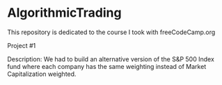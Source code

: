 # AlgorithmicTrading
This repository is dedicated to the course I took with freeCodeCamp.org

Project #1

Description: We had to build an alternative version of the S&P 500 Index fund where each company has the same weighting instead of Market Capitalization weighted.
